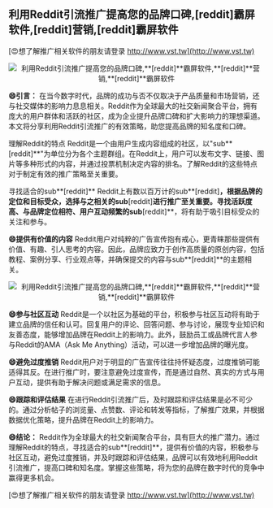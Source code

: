 ## **利用Reddit引流推广提高您的品牌口碑,**[reddit]**霸屏软件,**[reddit]**营销,**[reddit]**霸屏软件**

[😍想了解推广相关软件的朋友请登录 http://www.vst.tw](http://www.vst.tw)

 <center><img src="https://vst.tw/MP4/tuiguang/png/7.png" alt="利用Reddit引流推广提高您的品牌口碑,**[reddit]**霸屏软件,**[reddit]**营销,**[reddit]**霸屏软件"></center>

**😄引言：**
在当今数字时代，品牌的成功与否不仅取决于产品质量和市场营销，还与社交媒体的影响力息息相关。Reddit作为全球最大的社交新闻聚合平台，拥有庞大的用户群体和活跃的社区，成为企业提升品牌口碑和扩大影响力的理想渠道。本文将分享利用Reddit引流推广的有效策略，助您提高品牌的知名度和口碑。

理解Reddit的特点
Reddit是一个由用户生成内容组成的社区，以"sub**[reddit]**"为单位分为各个主题群组。在Reddit上，用户可以发布文字、链接、图片等多种形式的内容，并通过投票机制决定内容的排名。了解Reddit的这些特点对于制定有效的推广策略至关重要。

寻找适合的sub**[reddit]**
Reddit上有数以百万计的sub**[reddit]**，根据品牌的定位和目标受众，选择与之相关的sub**[reddit]**进行推广至关重要。寻找活跃度高、与品牌定位相符、用户互动频繁的sub**[reddit]**，将有助于吸引目标受众的关注和参与。

**😄提供有价值的内容**
Reddit用户对纯粹的广告宣传抱有戒心，更青睐那些提供有价值、有趣、引人思考的内容。因此，品牌应致力于创作高质量的原创内容，包括教程、案例分享、行业观点等，并确保提交的内容与sub**[reddit]**的主题相关。

 <center><img src="https://vst.tw/MP4/tuiguang/png/8.png" alt="利用Reddit引流推广提高您的品牌口碑,**[reddit]**霸屏软件,**[reddit]**营销,**[reddit]**霸屏软件"></center>

**😄参与社区互动**
Reddit是一个以社区为基础的平台，积极参与社区互动将有助于建立品牌的信任和认可。回复用户的评论、回答问题、参与讨论，展现专业知识和友善态度，能够增加品牌在Reddit上的影响力。此外，鼓励员工或品牌代言人参与Reddit的AMA（Ask Me Anything）活动，可以进一步增加品牌的曝光度。

**😄避免过度推销**
Reddit用户对于明显的广告宣传往往持怀疑态度，过度推销可能适得其反。在进行推广时，要注意避免过度宣传，而是通过自然、真实的方式与用户互动，提供有助于解决问题或满足需求的信息。

**😄跟踪和评估结果**
在进行Reddit引流推广后，及时跟踪和评估结果是必不可少的。通过分析帖子的浏览量、点赞数、评论和转发等指标，了解推广效果，并根据数据优化策略，提升品牌在Reddit上的影响力。

**😄结论：**
Reddit作为全球最大的社交新闻聚合平台，具有巨大的推广潜力。通过理解Reddit的特点，寻找适合的sub**[reddit]**，提供有价值的内容，积极参与社区互动，避免过度推销，并及时跟踪和评估结果，品牌可以有效地利用Reddit引流推广，提高口碑和知名度。掌握这些策略，将为您的品牌在数字时代的竞争中赢得更多机会。

[😍想了解推广相关软件的朋友请登录 http://www.vst.tw](http://www.vst.tw)



